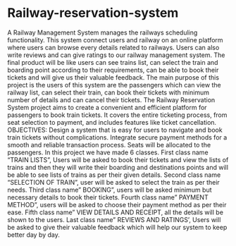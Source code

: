# Railway-reservation-system
A Railway Management System manages the railways scheduling functionality. This system connect users and railway on an online platform where users can browse every details related to railways. Users can also write reviews and can give ratings to our railway management system.
The final product will be like users can see trains list, can select the train and boarding point according to their requirements, can be able to book their tickets and will give us their valuable feedback.
The main purpose of this project is the users of this system are the passengers which can view the railway list, can select their train, can book their tickets with minimum number of details and can cancel their tickets. The Railway Reservation System project aims to create a convenient and efficient platform for passengers to book train tickets. It covers the entire ticketing process, from seat selection to payment, and includes features like ticket cancellation. OBJECTIVES: Design a system that is easy for users to
navigate and book train tickets without complications. Integrate secure payment methods for a smooth and reliable transaction process. Seats will be allocated to the passengers.
In this project we have made 6 classes. First class name “TRAIN LISTS”, Users will be asked to book their tickets and view the lists of trains and then they will write their boarding and destinations points and will be able to see lists of trains as per their given details. Second class name “SELECTION OF TRAIN”, user will be asked to select the train as per their needs. Third class name” BOOKING”, users will be asked minimum but necessary details to book their tickets. Fourth class name” PAYMENT METHOD”, users will be asked to choose their payment method as per their ease. Fifth class name” VIEW DETAILS AND RECEIPT, all the details will be shown to the users. Last class name” REVIEWS AND RATINGS’, Users will be asked to give their valuable feedback which will help our system to keep better day by day.
